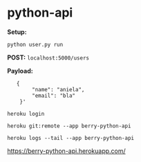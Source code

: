 # python-api

**Setup:**

```python user.py run```

**POST:**
```localhost:5000/users```

**Payload:**
```
   {
        "name": "aniela",
        "email": "bla"
    }'
```
```
heroku login
```
``` 
heroku git:remote --app berry-python-api
```

```
heroku logs --tail --app berry-python-api
```

https://berry-python-api.herokuapp.com/